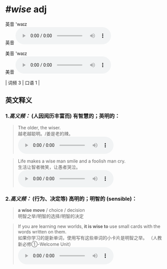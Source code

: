 # ***\#wise*** adj
英音 'waɪz  
英音
<audio src="./media/wise-B.aac" controls="controls"></audio>

美音 'waɪz  
美音
<audio src="./media/wise.aac" controls="controls"></audio>



| 词频 3 | 口语 1 |  

英文释义
---
### 1.*高义频：* **(人因阅历丰富而) 有智慧的；英明的：**  

 > The older, the wiser.  
 > 越老越聪明。/姜是老的辣。    
<audio src="./media/wise-The older, the wiser.aac" controls="controls"></audio>

 > Life makes a wise man smile and a foolish man cry.  
 > 生活让智者微笑，让愚者哭泣。    
<audio src="./media/wise-Life makes a wise man smile and .aac" controls="controls"></audio>

### 2.*高义频：* **(行为、决定等) 高明的；明智的 (sensible)：**  

 > **a wise move** / choice / decision  
 > 明智之举/明智的选择/明智的决定    

 > If you are learning new worlds, **it is wise to** use small cards with the words written on them.  
 > 如果你学习的是新单词，使用写有这些单词的小卡片是明智之举。  （人教新必修①-Welcome Unit）  
<audio src="./media/I'm sure you will grow to like her in time2_AAC.aac" controls="controls"></audio>


